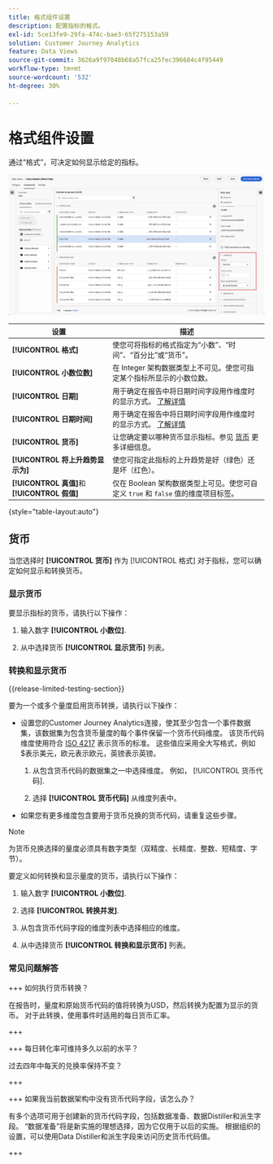 ```yaml
---
title: 格式组件设置
description: 配置指标的格式。
exl-id: 5ce13fe9-29fa-474c-bae3-65f275153a59
solution: Customer Journey Analytics
feature: Data Views
source-git-commit: 3626a9f97048b68a57fca25fec396684c4f95449
workflow-type: tm+mt
source-wordcount: '532'
ht-degree: 30%

---
```


# 格式组件设置

通过“格式”，可决定如何显示给定的指标。

![格式设置](../assets/format-settings.png)

| 设置 | 描述 |
| --- | --- |
| **[!UICONTROL 格式]** | 使您可将指标的格式指定为“小数”、“时间”、“百分比”或“货币”。 |
| **[!UICONTROL 小数位数]** | 在 Integer 架构数据类型上不可见。使您可指定某个指标所显示的小数位数。 |
| **[!UICONTROL 日期]** | 用于确定在报告中将日期时间字段用作维度时的显示方式。 [了解详情](../../use-cases/data-views/data-views-usecases.md#date-and-date-time-use-cases) |
| **[!UICONTROL 日期时间]** | 用于确定在报告中将日期时间字段用作维度时的显示方式。 [了解详情](../../use-cases/data-views/data-views-usecases.md#date-and-date-time-use-cases) |
| **[!UICONTROL 货币]** | 让您确定要以哪种货币显示指标。参见 [货币](#currency) 更多详细信息。 |
| **[!UICONTROL 将上升趋势显示为]** | 使您可指定此指标的上升趋势是好（绿色）还是坏（红色）。 |
| **[!UICONTROL 真值]**&#x200B;和&#x200B;**[!UICONTROL 假值]** | 仅在 Boolean 架构数据类型上可见。使您可自定义 `true` 和 `false` 值的维度项目标签。 |

{style="table-layout:auto"}


## 货币

当您选择时 **[!UICONTROL 货币]** 作为 [!UICONTROL 格式] 对于指标，您可以确定如何显示和转换货币。

### 显示货币

要显示指标的货币，请执行以下操作：

1. 输入数字 **[!UICONTROL 小数位]**.

1. 从中选择货币 **[!UICONTROL 显示货币]** 列表。


### 转换和显示货币

{{release-limited-testing-section}}

要为一个或多个量度启用货币转换，请执行以下操作：

- 设置您的Customer Journey Analytics连接，使其至少包含一个事件数据集，该数据集为包含货币量度的每个事件保留一个货币代码维度。 该货币代码维度使用符合 [ISO 4217](https://www.iso.org/iso-4217-currency-codes.html) 表示货币的标准。 这些值应采用全大写格式，例如$表示美元，欧元表示欧元，英镑表示英镑。

   1. 从包含货币代码的数据集之一中选择维度。 例如， [!UICONTROL 货币代码].

   1. 选择 **[!UICONTROL 货币代码]** 从维度列表中。

- 如果您有更多维度包含要用于货币兑换的货币代码，请重复这些步骤。

>[!NOTE]
>
>为货币兑换选择的量度必须具有数字类型（双精度、长精度、整数、短精度、字节）。


要定义如何转换和显示量度的货币，请执行以下操作：

1. 输入数字 **[!UICONTROL 小数位]**.

1. 选择 **[!UICONTROL 转换并发]**.

1. 从包含货币代码字段的维度列表中选择相应的维度。

1. 从中选择货币 **[!UICONTROL 转换和显示货币]** 列表。

### 常见问题解答

+++ 如何执行货币转换？

在报告时，量度和原始货币代码的值将转换为USD，然后转换为配置为显示的货币。 对于此转换，使用事件时适用的每日货币汇率。

+++


+++ 每日转化率可维持多久以前的水平？

过去四年中每天的兑换率保持不变？

+++


+++ 如果我当前数据架构中没有货币代码字段，该怎么办？

有多个选项可用于创建新的货币代码字段，包括数据准备、数据Distiller和派生字段。 “数据准备”将是新实施的理想选择，因为它仅用于以后的实施。 根据组织的设置，可以使用Data Distiller和派生字段来访问历史货币代码值。

+++


